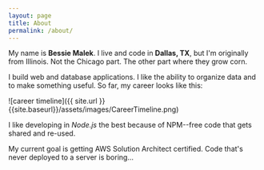 ```yaml
---
layout: page
title: About
permalink: /about/
---
```


My name is **Bessie Malek**.  I live and code in **Dallas, TX**, but I'm originally from Illinois.  Not the Chicago part.  The other part where they grow corn.

I build web and database applications.  I like the ability to organize data and to make something useful.  So far, my career looks like this:

![career timeline]({{ site.url }}{{site.baseurl}}/assets/images/CareerTimeline.png)

I like developing in _Node.js_ the best because of NPM--free code that gets shared and re-used.

My current goal is getting AWS Solution Architect certified.  Code that's never deployed to a server is boring...



